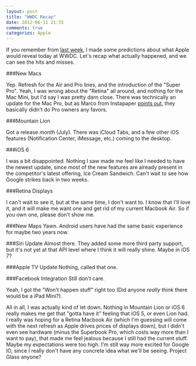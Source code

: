 ```yaml
---
layout: post
title: "WWDC Recap"
date: 2012-06-11 21:55
comments: true
categories: Apple
---
```


If you remember from [last week](http://michaelevans.org/blog/2012/06/07/my-wwdc-2012-predictions/), I made some predictions about what Apple would reveal today at WWDC. Let's recap what actually happened, and we can see the hits and misses.

###New Macs

Yep. Refresh for the Air and Pro lines, and the introduction of the "Super Pro". Yeah, I was wrong about the "Retina" all around, and nothing for the Mac Mini, but I'd say I was pretty darn close. There was technically an update for the Mac Pro, but as Marco from Instapaper [points out](http://www.marco.org/2012/06/11/half-assed-mac-pro), they basically didn't do Pro owners any favors. 

###Mountain Lion

Got a release *month* (July). There was iCloud Tabs, and a few other iOS features (Notification Center, iMessage, etc.) coming to the desktop. 

###iOS 6

I was a bit disappointed. Nothing I saw made me feel like I needed to have the newest update, since most of the new features are already present in the competitor's latest offering, Ice Cream Sandwich. Can't wait to see how Google strikes back in two weeks.

<!-- more --> 

###Retina Displays 

I can't wait to see it, but at the same time, I don't want to. I know that I'll love it, and it will make me want one and get rid of my current Macbook Air. So if you own one, please don't show me.

###New Maps
Yawn. Android users have had the same basic experience for maybe two years now.

###Siri Update
Almost there. They added some more third party support, but it's not yet at that API level where I think it will really shine. Maybe in iOS 7? 

###Apple TV Update
Nothing, called that one.

###Facebook Integration
Still don't care.

Yeah, I got the "Won't happen stuff" right too (Did anyone *really* think there would be a iPad Mini?).

All in all, I was actually kind of let down. Nothing in Mountain Lion or iOS 6 really makes me get that "gotta have it" feeling that iOS 5, or even Lion had. I really was hoping for a Retina Macbook Air (which I'm guessing will come with the next refresh as Apple drives prices of displays down), but I didn't even see hardware (minus the Superbook Pro, which costs way more than I want to pay), that made me feel jealous because I still had the current stuff. Maybe my expectations were too high. I'm still way more excited for Google IO, since I really don't have any concrete idea what we'll be seeing. Project Glass anyone?
